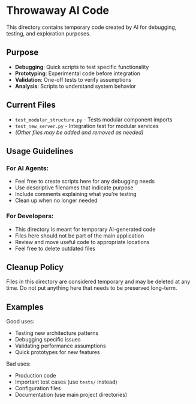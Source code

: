 # Throwaway AI Code

This directory contains temporary code created by AI for debugging, testing, and exploration purposes.

## Purpose

- **Debugging**: Quick scripts to test specific functionality
- **Prototyping**: Experimental code before integration
- **Validation**: One-off tests to verify assumptions
- **Analysis**: Scripts to understand system behavior

## Current Files

- `test_modular_structure.py` - Tests modular component imports
- `test_new_server.py` - Integration test for modular services
- *(Other files may be added and removed as needed)*

## Usage Guidelines

### For AI Agents:
- Feel free to create scripts here for any debugging needs
- Use descriptive filenames that indicate purpose
- Include comments explaining what you're testing
- Clean up when no longer needed

### For Developers:
- This directory is meant for temporary AI-generated code
- Files here should not be part of the main application
- Review and move useful code to appropriate locations
- Feel free to delete outdated files

## Cleanup Policy

Files in this directory are considered temporary and may be deleted at any time. Do not put anything here that needs to be preserved long-term.

## Examples

Good uses:
- Testing new architecture patterns
- Debugging specific issues
- Validating performance assumptions
- Quick prototypes for new features

Bad uses:
- Production code
- Important test cases (use `tests/` instead)
- Configuration files
- Documentation (use main project directories)
